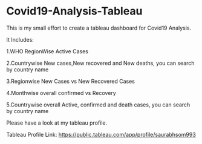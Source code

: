 # Covid19-Analysis-Tableau
This is my small effort to create a tableau dashboard for Covid19 Analysis.

It Includes:

1.WHO RegionWise Active Cases

2.Countrywise New cases,New recovered and New deaths, you can search by country name

3.Regionwise New Cases vs New Recovered Cases 

4.Monthwise overall confirmed vs Recovery

5.Countrywise overall Active, confirmed and death cases, you can search by country name

Please have a look at my tableau profile.

Tableau Profile Link:
https://public.tableau.com/app/profile/saurabhsom993





